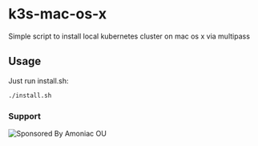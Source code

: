 # k3s-mac-os-x

Simple script to install local kubernetes cluster on mac os x via multipass

## Usage

Just run install.sh:

```sh
./install.sh
```

### Support

![Sponsored By Amoniac OU](https://raw.github.com/amoniacou/k3s-mac-os-x/master/amoniac-senthesized.svg)
